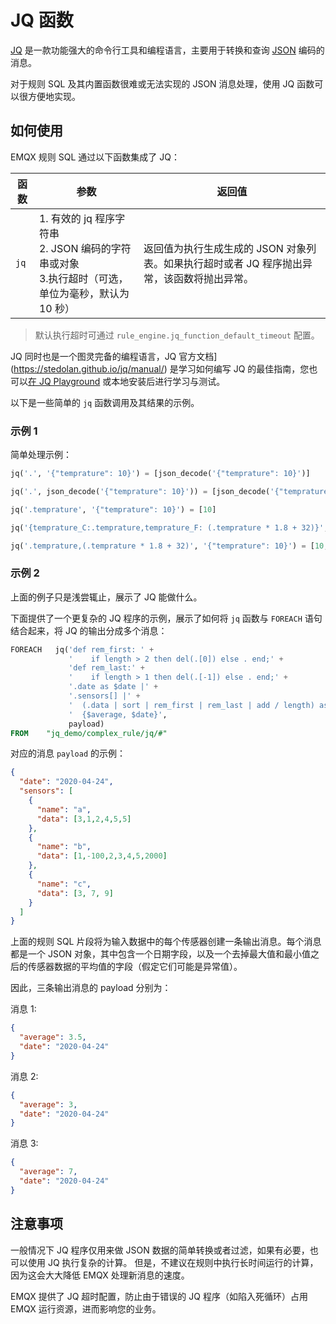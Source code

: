 # JQ 函数

[JQ](https://stedolan.github.io/jq/) 是一款功能强大的命令行工具和编程语言，主要用于转换和查询 [JSON](https://www.json.org/json-en.html) 编码的消息。

对于规则 SQL 及其内置函数很难或无法实现的 JSON 消息处理，使用 JQ 函数可以很方便地实现。

## 如何使用

EMQX 规则 SQL 通过以下函数集成了 JQ：

| 函数 | 参数                                                                                                                  | 返回值                                                                                                                                           |
| ------ | --------------------------------------------------------------------------------------------------------------------- | ------------------------------------------------------------------------------------------------------------------------------------------------ |
| `jq`   | 1. 有效的 jq 程序字符串 <br/>2. JSON 编码的字符串或对象 <br/>3.执行超时（可选，单位为毫秒，默认为 10 秒）<br/> | 返回值为执行生成生成的 JSON 对象列表。如果执行超时或者 JQ 程序抛出异常，该函数将抛出异常。 |

> 默认执行超时可通过 `rule_engine.jq_function_default_timeout` 配置。

JQ 同时也是一个图灵完备的编程语言，JQ 官方文档](https://stedolan.github.io/jq/manual/) 是学习如何编写 JQ 的最佳指南，您也可以[在 JQ Playground](https://jqplay.org/) 或本地安装后进行学习与测试。

以下是一些简单的 `jq` 函数调用及其结果的示例。

### 示例 1

简单处理示例：

```SQL
jq('.', '{"temprature": 10}') = [json_decode('{"temprature": 10}')]

jq('.', json_decode('{"temprature": 10}')) = [json_decode('{"temprature": 10}')]

jq('.temprature', '{"temprature": 10}') = [10]

jq('{temprature_C:.temprature,temprature_F: (.temprature * 1.8 + 32)}', '{"temprature": 10}') = [json_decode('{"temprature_C": 10, "temprature_F": 50}')]

jq('.temprature,(.temprature * 1.8 + 32)', '{"temprature": 10}') = [10, 50]
```

### 示例 2

上面的例子只是浅尝辄止，展示了 JQ 能做什么。

下面提供了一个更复杂的 JQ 程序的示例，展示了如何将 `jq` 函数与 `FOREACH` 语句结合起来，将 JQ 的输出分成多个消息：

```SQL
FOREACH   jq('def rem_first: ' +
             '    if length > 2 then del(.[0]) else . end;' +
             'def rem_last:' +
             '    if length > 1 then del(.[-1]) else . end;' +
             '.date as $date |' +
             '.sensors[] |' +
             '  (.data | sort | rem_first | rem_last | add / length) as $average |' +
             '  {$average, $date}',
             payload)
FROM    "jq_demo/complex_rule/jq/#"
```

对应的消息 `payload` 的示例：

```json
{
  "date": "2020-04-24",
  "sensors": [
    {
      "name": "a",
      "data": [3,1,2,4,5,5]
    },
    {
      "name": "b",
      "data": [1,-100,2,3,4,5,2000]
    },
    {
      "name": "c",
      "data": [3, 7, 9]
    }
  ]
}

```

上面的规则 SQL 片段将为输入数据中的每个传感器创建一条输出消息。每个消息都是一个 JSON 对象，其中包含一个日期字段，以及一个去掉最大值和最小值之后的传感器数据的平均值的字段（假定它们可能是异常值）。

因此，三条输出消息的 payload 分别为：

消息 1:

```json
{
  "average": 3.5,
  "date": "2020-04-24"
}
```

消息 2:

```json
{
  "average": 3,
  "date": "2020-04-24"
}
```

消息 3:

```json
{
  "average": 7,
  "date": "2020-04-24"
}
```



## 注意事项

一般情况下 JQ 程序仅用来做 JSON 数据的简单转换或者过滤，如果有必要，也可以使用 JQ 执行复杂的计算。
但是，不建议在规则中执行长时间运行的计算，因为这会大大降低 EMQX 处理新消息的速度。

EMQX 提供了 JQ 超时配置，防止由于错误的 JQ 程序（如陷入死循环）占用 EMQX 运行资源，进而影响您的业务。

